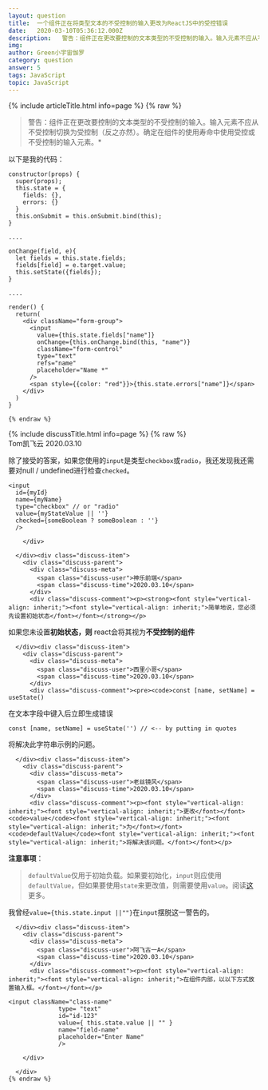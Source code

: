 ```yaml
---
layout: question
title:  一个组件正在将类型文本的不受控制的输入更改为ReactJS中的受控错误
date:   2020-03-10T05:36:12.000Z
description:   警告：组件正在更改要控制的文本类型的不受控制的输入。输入元素不应从不受控制切换为受控制（反之亦然）。确定在组件的使用寿命中使用受控或不受控制的输入元...
img: 
author: Green小宇宙伽罗
category: question
answer: 5
tags: JavaScript
topic: JavaScript
---
```

<div class="article-root">
  <div class="article">
    {% include articleTitle.html info=page %}
    {% raw %}
    <div class="article-content"><blockquote>
  <p><font style="vertical-align: inherit;"><font style="vertical-align: inherit;">警告：组件正在更改要控制的文本类型的不受控制的输入。</font><font style="vertical-align: inherit;">输入元素不应从不受控制切换为受控制（反之亦然）。</font><font style="vertical-align: inherit;">确定在组件的使用寿命中使用受控或不受控制的输入元素。*</font></font></p>
</blockquote>

<p><font style="vertical-align: inherit;"><font style="vertical-align: inherit;">以下是我的代码：</font></font></p>

<pre><code>constructor(props) {<font></font>
  super(props);<font></font>
  this.state = {<font></font>
    fields: {},<font></font>
    errors: {}<font></font>
  }<font></font>
  this.onSubmit = this.onSubmit.bind(this);<font></font>
}<font></font>
<font></font>
....<font></font>
<font></font>
onChange(field, e){<font></font>
  let fields = this.state.fields;<font></font>
  fields[field] = e.target.value;<font></font>
  this.setState({fields});<font></font>
}<font></font>
<font></font>
....<font></font>
<font></font>
render() {<font></font>
  return(<font></font>
    &lt;div className="form-group"&gt;<font></font>
      &lt;input<font></font>
        value={this.state.fields["name"]}<font></font>
        onChange={this.onChange.bind(this, "name")}<font></font>
        className="form-control"<font></font>
        type="text"<font></font>
        refs="name"<font></font>
        placeholder="Name *"<font></font>
      /&gt;<font></font>
      &lt;span style={{color: "red"}}&gt;{this.state.errors["name"]}&lt;/span&gt;<font></font>
    &lt;/div&gt;<font></font>
  )<font></font>
}<font></font>
</code></pre></div>
    {% endraw %}
  </div>

  <div class="discuss-wrapper">
    {% include discussTitle.html info=page %}
    {% raw %}
    <div class="discuss-item">
        <div class="discuss-parent">
          <div class="discuss-meta">
            <span class="discuss-user">Tom凯飞云</span>
            <span class="discuss-time">2020.03.10</span>
          </div>
          <div class="discuss-comment"><p><font style="vertical-align: inherit;"><font style="vertical-align: inherit;">除了接受的答案，如果您使用的</font></font><code>input</code><font style="vertical-align: inherit;"><font style="vertical-align: inherit;">是类型</font></font><code>checkbox</code><font style="vertical-align: inherit;"><font style="vertical-align: inherit;">或</font></font><code>radio</code><font style="vertical-align: inherit;"><font style="vertical-align: inherit;">，我还发现我还需要对null / undefined进行检查</font></font><code>checked</code><font style="vertical-align: inherit;"><font style="vertical-align: inherit;">。</font></font></p>

<pre class="lang-js prettyprint-override"><code>&lt;input<font></font>
  id={myId}<font></font>
  name={myName}<font></font>
  type="checkbox" // or "radio"<font></font>
  value={myStateValue || ''}<font></font>
  checked={someBoolean ? someBoolean : ''}<font></font>
  /&gt;<font></font>
</code></pre></div>
        </div>
        
      </div><div class="discuss-item">
        <div class="discuss-parent">
          <div class="discuss-meta">
            <span class="discuss-user">神乐前端</span>
            <span class="discuss-time">2020.03.10</span>
          </div>
          <div class="discuss-comment"><p><strong><font style="vertical-align: inherit;"><font style="vertical-align: inherit;">简单地说，您必须先设置初始状态</font></font></strong></p>

<p><font style="vertical-align: inherit;"><font style="vertical-align: inherit;">如果您未设置</font></font><strong><font style="vertical-align: inherit;"><font style="vertical-align: inherit;">初始状态，则</font></font></strong><font style="vertical-align: inherit;"><font style="vertical-align: inherit;"> react会将其视为</font></font><strong><font style="vertical-align: inherit;"><font style="vertical-align: inherit;">不受控制的组件</font></font></strong></p></div>
        </div>
        
      </div><div class="discuss-item">
        <div class="discuss-parent">
          <div class="discuss-meta">
            <span class="discuss-user">西里小哥</span>
            <span class="discuss-time">2020.03.10</span>
          </div>
          <div class="discuss-comment"><pre><code>const [name, setName] = useState()
</code></pre>

<p><font style="vertical-align: inherit;"><font style="vertical-align: inherit;">在文本字段中键入后立即生成错误</font></font></p>

<pre><code>const [name, setName] = useState('') // &lt;-- by putting in quotes 
</code></pre>

<p><font style="vertical-align: inherit;"><font style="vertical-align: inherit;">将解决此字符串示例的问题。</font></font></p></div>
        </div>
        
      </div><div class="discuss-item">
        <div class="discuss-parent">
          <div class="discuss-meta">
            <span class="discuss-user">老丝镜风</span>
            <span class="discuss-time">2020.03.10</span>
          </div>
          <div class="discuss-comment"><p><font style="vertical-align: inherit;"><font style="vertical-align: inherit;">更改</font></font><code>value</code><font style="vertical-align: inherit;"><font style="vertical-align: inherit;">为</font></font><code>defaultValue</code><font style="vertical-align: inherit;"><font style="vertical-align: inherit;">将解决该问题。</font></font></p>

<p><strong><font style="vertical-align: inherit;"><font style="vertical-align: inherit;">注意事项</font></font></strong><font style="vertical-align: inherit;"><font style="vertical-align: inherit;">：</font></font></p>

<blockquote>
  <p><code>defaultValue</code><font style="vertical-align: inherit;"><font style="vertical-align: inherit;">仅用于初始负载。</font><font style="vertical-align: inherit;">如果要初始化，</font></font><code>input</code><font style="vertical-align: inherit;"><font style="vertical-align: inherit;">则应使用</font></font><code>defaultValue</code><font style="vertical-align: inherit;"><font style="vertical-align: inherit;">，但如果要使用</font></font><code>state</code><font style="vertical-align: inherit;"><font style="vertical-align: inherit;">来更改值，则需要使用</font></font><code>value</code><font style="vertical-align: inherit;"><font style="vertical-align: inherit;">。</font><font style="vertical-align: inherit;">阅读</font></font><a href="https://stackoverflow.com/a/30148963/5124488"><font style="vertical-align: inherit;"><font style="vertical-align: inherit;">这</font></font></a><font style="vertical-align: inherit;"><font style="vertical-align: inherit;">更多。</font></font></p>
</blockquote>

<p><font style="vertical-align: inherit;"><font style="vertical-align: inherit;">我曾经</font></font><code>value={this.state.input ||""}</code><font style="vertical-align: inherit;"><font style="vertical-align: inherit;">在</font></font><code>input</code><font style="vertical-align: inherit;"><font style="vertical-align: inherit;">摆脱这一警告的。</font></font></p></div>
        </div>
        
      </div><div class="discuss-item">
        <div class="discuss-parent">
          <div class="discuss-meta">
            <span class="discuss-user">阿飞古一A</span>
            <span class="discuss-time">2020.03.10</span>
          </div>
          <div class="discuss-comment"><p><font style="vertical-align: inherit;"><font style="vertical-align: inherit;">在组件内部，以以下方式放置输入框。</font></font></p>

<pre><code>&lt;input className="class-name"<font></font>
              type= "text"<font></font>
              id="id-123"<font></font>
              value={ this.state.value || "" }<font></font>
              name="field-name"<font></font>
              placeholder="Enter Name"<font></font>
              /&gt;<font></font>
</code></pre></div>
        </div>
        
      </div>
    {% endraw %}
  </div>
<div>
